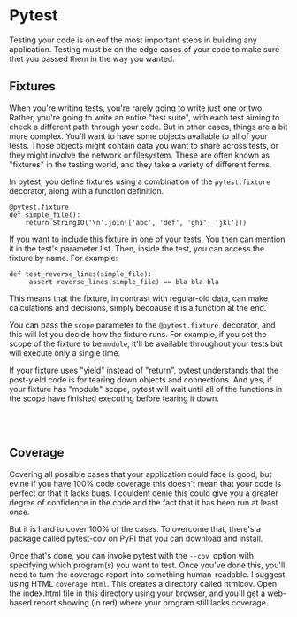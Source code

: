 # Pytest

Testing your code is on eof the most important steps in building any application. Testing must be on the edge cases of your code to make sure thet you passed them in the way you wanted.

## Fixtures

When you're writing tests, you're rarely going to write just one or two. Rather, you're going to write an entire "test suite", with each test aiming to check a different path through your code. But in other cases, things are a bit more complex. You'll want to have some objects available to all of your tests. Those objects might contain data you want to share across tests, or they might involve the network or filesystem. These are often known as "fixtures" in the testing world, and they take a variety of different forms.

In pytest, you define fixtures using a combination of the `pytest.fixture` decorator, along with a function definition.

    @pytest.fixture
    def simple_file():
        return StringIO('\n'.join(['abc', 'def', 'ghi', 'jkl']))

If you want to include this fixture in one of your tests. You then can mention it in the test's parameter list. Then, inside the test, you can access the fixture by name. For example:


    def test_reverse_lines(simple_file):
         assert reverse_lines(simple_file) == bla bla bla

This means that the fixture, in contrast with regular-old data, can make calculations and decisions, simply becoause it is a function at the end.

You can pass the `scope` parameter to the `@pytest.fixture `decorator, and this will let you decide how the fixture runs. For example, if you set the scope of the fixture to be `module`, it'll be available throughout your tests but will execute only a single time.

If your fixture uses "yield" instead of "return", pytest understands that the post-yield code is for tearing down objects and connections. And yes, if your fixture has "module" scope, pytest will wait until all of the functions in the scope have finished executing before tearing it down.

<br>

<br>

## Coverage

Covering all possible cases that your application could face is good, but evine if you have 100% code coverage this doesn't mean that your code is perfect or that it lacks bugs. I couldent denie this could give you a greater degree of confidence in the code and the fact that it has been run at least once.

But it is hard to cover 100% of the cases. To overcome that, there's a package called pytest-cov on PyPI that you can download and install.

Once that's done, you can invoke pytest with the `--cov `option with specifying which program(s) you want to test. Once you've done this, you'll need to turn the coverage report into something human-readable. I suggest using HTML `coverage html`. This creates a directory called htmlcov. Open the index.html file in this directory using your browser, and you'll get a web-based report showing (in red) where your program still lacks coverage.
